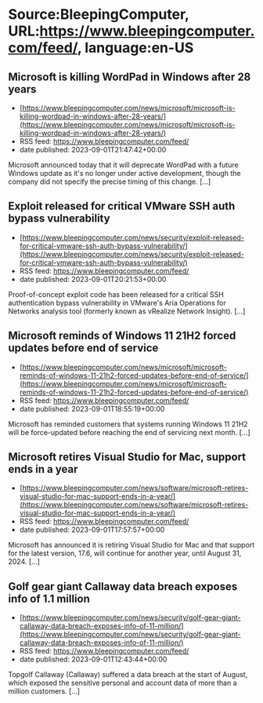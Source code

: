 # Source:BleepingComputer, URL:https://www.bleepingcomputer.com/feed/, language:en-US

## Microsoft is killing WordPad in Windows after 28 years
 - [https://www.bleepingcomputer.com/news/microsoft/microsoft-is-killing-wordpad-in-windows-after-28-years/](https://www.bleepingcomputer.com/news/microsoft/microsoft-is-killing-wordpad-in-windows-after-28-years/)
 - RSS feed: https://www.bleepingcomputer.com/feed/
 - date published: 2023-09-01T21:47:42+00:00

Microsoft announced today that it will deprecate WordPad with a future Windows update as it's no longer under active development, though the company did not specify the precise timing of this change. [...]

## Exploit released for critical VMware SSH auth bypass vulnerability
 - [https://www.bleepingcomputer.com/news/security/exploit-released-for-critical-vmware-ssh-auth-bypass-vulnerability/](https://www.bleepingcomputer.com/news/security/exploit-released-for-critical-vmware-ssh-auth-bypass-vulnerability/)
 - RSS feed: https://www.bleepingcomputer.com/feed/
 - date published: 2023-09-01T20:21:53+00:00

Proof-of-concept exploit code has been released for a critical SSH authentication bypass vulnerability in VMware's Aria Operations for Networks analysis tool (formerly known as vRealize Network Insight). [...]

## Microsoft reminds of Windows 11 21H2 forced updates before end of service
 - [https://www.bleepingcomputer.com/news/microsoft/microsoft-reminds-of-windows-11-21h2-forced-updates-before-end-of-service/](https://www.bleepingcomputer.com/news/microsoft/microsoft-reminds-of-windows-11-21h2-forced-updates-before-end-of-service/)
 - RSS feed: https://www.bleepingcomputer.com/feed/
 - date published: 2023-09-01T18:55:19+00:00

Microsoft has reminded customers that systems running Windows 11 21H2 will be force-updated before reaching the end of servicing next month. [...]

## Microsoft retires Visual Studio for Mac, support ends in a year
 - [https://www.bleepingcomputer.com/news/software/microsoft-retires-visual-studio-for-mac-support-ends-in-a-year/](https://www.bleepingcomputer.com/news/software/microsoft-retires-visual-studio-for-mac-support-ends-in-a-year/)
 - RSS feed: https://www.bleepingcomputer.com/feed/
 - date published: 2023-09-01T17:57:57+00:00

Microsoft has announced it is retiring Visual Studio for Mac and that support for the latest version, 17.6, will continue for another year, until August 31, 2024. [...]

## Golf gear giant Callaway data breach exposes info of 1.1 million
 - [https://www.bleepingcomputer.com/news/security/golf-gear-giant-callaway-data-breach-exposes-info-of-11-million/](https://www.bleepingcomputer.com/news/security/golf-gear-giant-callaway-data-breach-exposes-info-of-11-million/)
 - RSS feed: https://www.bleepingcomputer.com/feed/
 - date published: 2023-09-01T12:43:44+00:00

Topgolf Callaway (Callaway) suffered a data breach at the start of August, which exposed the sensitive personal and account data of more than a million customers. [...]

